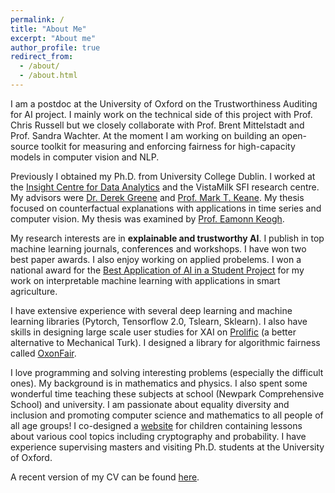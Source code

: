 ```yaml
---
permalink: /
title: "About Me"
excerpt: "About me"
author_profile: true
redirect_from: 
  - /about/
  - /about.html
---
```


I am a postdoc at the University of Oxford on the Trustworthiness Auditing for AI project. I mainly work on the technical side of this project with Prof. Chris Russell but we closely collaborate with Prof. Brent Mittelstadt and Prof. Sandra Wachter. At the moment I am working on building an open-source toolkit for measuring and enforcing fairness for high-capacity models in computer vision and NLP. 

Previously I obtained my Ph.D. from University College Dublin. I worked at the [Insight Centre for Data Analytics](https://www.insight-centre.org/) and the VistaMilk SFI research centre. My advisors were [Dr. Derek Greene](http://www.derekgreene.com/) and [Prof. Mark T. Keane](https://scholar.google.com/citations?hl=en&user=bBozfc4AAAAJ&view_op=list_works). My thesis focused on counterfactual explanations with applications in time series and computer vision. My thesis was examined by [Prof. Eamonn Keogh](https://www.cs.ucr.edu/~eamonn/). 

My research interests are in **explainable and trustworthy AI**. I publish in top machine learning journals, conferences and workshops. I have won two best paper awards. I also enjoy working on applied probelems. I won a national award for the [Best Application of AI in a Student Project](https://twitter.com/EoinDelaney_/status/1595436264878215169) for my work on interpretable machine learning with applications in smart agriculture.

I have extensive experience with several deep learning and machine learning libraries (Pytorch, Tensorflow 2.0, Tslearn, Sklearn). I also have skills in designing large scale user studies for XAI on [Prolific](https://www.prolific.co/) (a better alternative to Mechanical Turk). I designed a library for algorithmic fairness called [OxonFair](https://github.com/oxfordinternetinstitute/oxonfair).  

I love programming and solving interesting problems (especially the difficult ones). My background is in mathematics and physics. I also spent some wonderful time teaching these subjects at school (Newpark Comprehensive School) and university. I am passionate about equality diversity and inclusion and promoting computer science and mathematics to all people of all age groups! I co-designed a [website](https://maths.ucd.ie/geatamata/) for children containing lessons about various cool topics including cryptography and probability. I have experience supervising masters and visiting Ph.D. students at the University of Oxford. 

A recent version of my CV can be found [here](http://e-delaney.github.io/files/cv_eoin_delaney.pdf).
